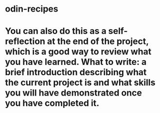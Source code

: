 # odin-recipes
# You can also do this as a self-reflection at the end of the project, which is a good way to review what you have learned. What to write: a brief introduction describing what the current project is and what skills you will have demonstrated once you have completed it.